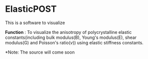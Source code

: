 # ElasticPOST

This is a software to visualize 

**Function** : To visualize the anisotropy of polycrystalline elastic constants(including bulk modulus(B), Young's modulus(E), shear modulus(G) and Poisson's ratio(*v*)) using elastic stiffness constants.



*Note: The source will come soon